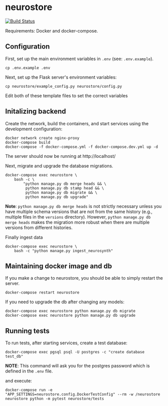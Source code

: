 # neurostore

[![Build Status](https://travis-ci.com/PsychoinformaticsLab/neurostore.svg?branch=master)](https://travis-ci.com/PsychoinformaticsLab/neurostore)

Requirements: Docker and docker-compose.

## Configuration
First, set up the main environment variables in `.env` (see: `.env.example`).

    cp .env.example .env

Next, set up the Flask server's environment variables:

    cp neurostore/example_config.py neurostore/config.py


Edit both of these template files to set the correct variables

## Initalizing backend
Create the network, build the containers, and start services using the development configuration:

    docker network create nginx-proxy
    docker-compose build
    docker-compose -f docker-compose.yml -f docker-compose.dev.yml up -d

The server should now be running at http://localhost/

Next, migrate and upgrade the database migrations.

    docker-compose exec neurostore \
        bash -c \
            "python manage.py db merge heads && \
             python manage.py db stamp head && \
             python manage.py db migrate && \
             python manage.py db upgrade"

**Note**: `python manage.py db merge heads` is not strictly necessary
unless you have multiple schema versions that are not from the same history
(e.g., multiple files in the `versions` directory).
However, `python manage.py db merge heads` makes the migration more robust
when there are multiple versions from different histories.

Finally ingest data

    docker-compose exec neurostore \
        bash -c "python manage.py ingest_neurosynth"


## Maintaining docker image and db
If you make a change to neurostore, you should be able to simply restart the server.

    docker-compose restart neurostore

If you need to upgrade the db after changing any models:

    docker-compose exec neurostore python manage.py db migrate
    docker-compose exec neurostore python manage.py db upgrade


## Running tests
To run tests, after starting services, create a test database:

    docker-compose exec pgsql psql -U postgres -c "create database test_db"

**NOTE**: This command will ask you for the postgres password which is defined
in the `.env` file.

and execute:

    docker-compose run -e "APP_SETTINGS=neurostore.config.DockerTestConfig" --rm -w /neurostore neurostore python -m pytest neurostore/tests
